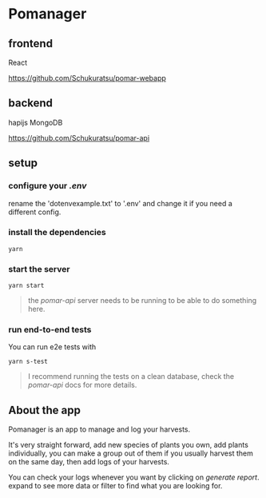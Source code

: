 # Pomanager

## frontend
React

https://github.com/Schukuratsu/pomar-webapp

## backend
hapijs
MongoDB

https://github.com/Schukuratsu/pomar-api

## setup

### configure your *.env*

rename the 'dotenvexample.txt' to '.env' and change it if you need a different config.

### install the dependencies

    yarn

### start the server

    yarn start

> the *pomar-api* server needs to be running to be able to do something here.

### run end-to-end tests

You can run e2e tests with

    yarn s-test

> I recommend running the tests on a clean database, check the *pomar-api* docs for more details.

## About the app

Pomanager is an app to manage and log your harvests.

It's very straight forward, add new species of plants you own, add plants individually, you can make a group out of them if you usually harvest them on the same day, then add logs of your harvests.

You can check your logs whenever you want by clicking on *generate report*. expand to see more data or filter to find what you are looking for.